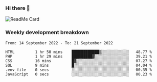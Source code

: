 ### Hi there 👋

<!--
**itzcy/itzcy** is a ✨ _special_ ✨ repository because its `README.md` (this file) appears on your GitHub profile.

Here are some ideas to get you started:

- 🔭 I’m currently working on ...
- 🌱 I’m currently learning ...
- 👯 I’m looking to collaborate on ...
- 🤔 I’m looking for help with ...
- 💬 Ask me about ...
- 📫 How to reach me: ...
- 😄 Pronouns: ...
- ⚡ Fun fact: ...
-->
![ReadMe Card](https://github-readme-stats.vercel.app/api?username=itzcy&show_icons=true&title_color=2d3198&icon_color=797cb8&text_color=24292e&bg_color=f6f8fa)

### Weekly development breakdown
<!--START_SECTION:waka-->

```text
From: 14 September 2022 - To: 21 September 2022

HTML         1 hr 50 mins    ████████████▒░░░░░░░░░░░░   48.77 %
PHP          1 hr 29 mins    █████████▓░░░░░░░░░░░░░░░   39.21 %
CSS          16 mins         █▓░░░░░░░░░░░░░░░░░░░░░░░   07.27 %
SQL          9 mins          █░░░░░░░░░░░░░░░░░░░░░░░░   04.04 %
.env file    0 secs          ░░░░░░░░░░░░░░░░░░░░░░░░░   00.35 %
JavaScript   0 secs          ░░░░░░░░░░░░░░░░░░░░░░░░░   00.23 %
```

<!--END_SECTION:waka-->
